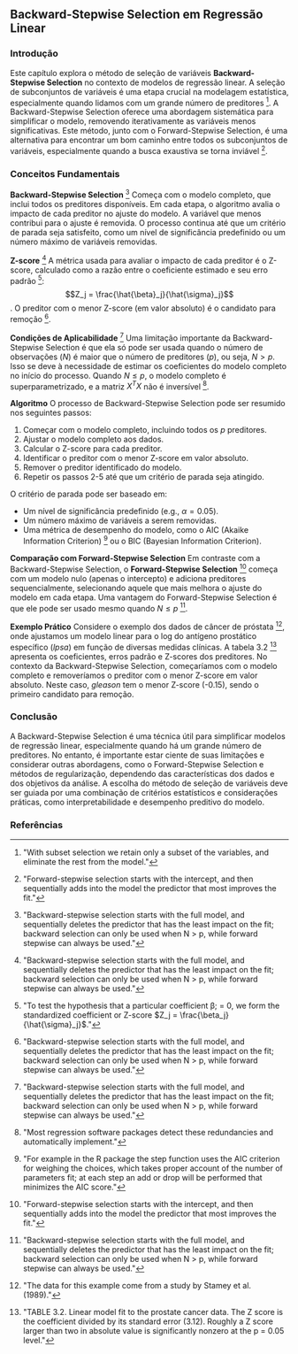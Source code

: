 ## Backward-Stepwise Selection em Regressão Linear

### Introdução
Este capítulo explora o método de seleção de variáveis **Backward-Stepwise Selection** no contexto de modelos de regressão linear. A seleção de subconjuntos de variáveis é uma etapa crucial na modelagem estatística, especialmente quando lidamos com um grande número de preditores [^57]. A Backward-Stepwise Selection oferece uma abordagem sistemática para simplificar o modelo, removendo iterativamente as variáveis menos significativas. Este método, junto com o Forward-Stepwise Selection, é uma alternativa para encontrar um bom caminho entre todos os subconjuntos de variáveis, especialmente quando a busca exaustiva se torna inviável [^58].

### Conceitos Fundamentais

**Backward-Stepwise Selection** [^59]
Começa com o modelo completo, que inclui todos os preditores disponíveis. Em cada etapa, o algoritmo avalia o impacto de cada preditor no ajuste do modelo. A variável que menos contribui para o ajuste é removida. O processo continua até que um critério de parada seja satisfeito, como um nível de significância predefinido ou um número máximo de variáveis removidas.

**Z-score** [^59]
A métrica usada para avaliar o impacto de cada preditor é o Z-score, calculado como a razão entre o coeficiente estimado e seu erro padrão [^48]:
$$Z_j = \frac{\hat{\beta}_j}{\hat{\sigma}_j}$$.
O preditor com o menor Z-score (em valor absoluto) é o candidato para remoção [^59].

**Condições de Aplicabilidade** [^59]
Uma limitação importante da Backward-Stepwise Selection é que ela só pode ser usada quando o número de observações ($N$) é maior que o número de preditores ($p$), ou seja, $N > p$. Isso se deve à necessidade de estimar os coeficientes do modelo completo no início do processo. Quando $N \leq p$, o modelo completo é superparametrizado, e a matriz $X^TX$ não é inversível [^4].

**Algoritmo**
O processo de Backward-Stepwise Selection pode ser resumido nos seguintes passos:
1.  Começar com o modelo completo, incluindo todos os $p$ preditores.
2.  Ajustar o modelo completo aos dados.
3.  Calcular o Z-score para cada preditor.
4.  Identificar o preditor com o menor Z-score em valor absoluto.
5.  Remover o preditor identificado do modelo.
6.  Repetir os passos 2-5 até que um critério de parada seja atingido.

O critério de parada pode ser baseado em:
*   Um nível de significância predefinido (e.g., $\alpha = 0.05$).
*   Um número máximo de variáveis a serem removidas.
*   Uma métrica de desempenho do modelo, como o AIC (Akaike Information Criterion) [^60] ou o BIC (Bayesian Information Criterion).

**Comparação com Forward-Stepwise Selection**
Em contraste com a Backward-Stepwise Selection, o **Forward-Stepwise Selection** [^58] começa com um modelo nulo (apenas o intercepto) e adiciona preditores sequencialmente, selecionando aquele que mais melhora o ajuste do modelo em cada etapa. Uma vantagem do Forward-Stepwise Selection é que ele pode ser usado mesmo quando $N \leq p$ [^59].

**Exemplo Prático**
Considere o exemplo dos dados de câncer de próstata [^49], onde ajustamos um modelo linear para o log do antígeno prostático específico (*lpsa*) em função de diversas medidas clínicas. A tabela 3.2 [^50] apresenta os coeficientes, erros padrão e Z-scores dos preditores. No contexto da Backward-Stepwise Selection, começaríamos com o modelo completo e removeríamos o preditor com o menor Z-score em valor absoluto. Neste caso, *gleason* tem o menor Z-score (-0.15), sendo o primeiro candidato para remoção.

### Conclusão

A Backward-Stepwise Selection é uma técnica útil para simplificar modelos de regressão linear, especialmente quando há um grande número de preditores. No entanto, é importante estar ciente de suas limitações e considerar outras abordagens, como o Forward-Stepwise Selection e métodos de regularização, dependendo das características dos dados e dos objetivos da análise. A escolha do método de seleção de variáveis deve ser guiada por uma combinação de critérios estatísticos e considerações práticas, como interpretabilidade e desempenho preditivo do modelo.

### Referências
[^4]:  "Most regression software packages detect these redundancies and automatically implement."
[^48]: "To test the hypothesis that a particular coefficient β; = 0, we form the standardized coefficient or Z-score $Z_j = \frac{\beta_j}{\hat{\sigma}_j}$."
[^49]: "The data for this example come from a study by Stamey et al. (1989)."
[^50]: "TABLE 3.2. Linear model fit to the prostate cancer data. The Z score is the coefficient divided by its standard error (3.12). Roughly a Z score larger than two in absolute value is significantly nonzero at the p = 0.05 level."
[^57]: "With subset selection we retain only a subset of the variables, and eliminate the rest from the model."
[^58]: "Forward-stepwise selection starts with the intercept, and then sequentially adds into the model the predictor that most improves the fit."
[^59]: "Backward-stepwise selection starts with the full model, and sequentially deletes the predictor that has the least impact on the fit; backward selection can only be used when N > p, while forward stepwise can always be used."
[^60]: "For example in the R package the step function uses the AIC criterion for weighing the choices, which takes proper account of the number of parameters fit; at each step an add or drop will be performed that minimizes the AIC score."
<!-- END -->